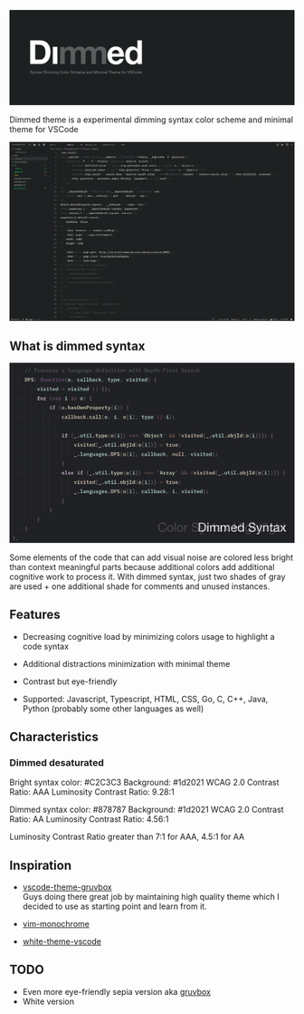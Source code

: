 ![Dimmed](images/dimmed-banner.png)

Dimmed theme is a experimental dimming syntax color scheme and minimal theme for VSCode

![dimmed-screenshot](images/dimmed-screenshot.png)

## What is dimmed syntax

![dimmed-animation](images/dimmed-animation.gif)

Some elements of the code that can add visual noise are colored less bright than context meaningful parts because additional colors add additional cognitive work to process it. With dimmed syntax, just two shades of gray are used + one additional shade for comments and unused instances.

## Features

* Decreasing cognitive load by minimizing colors usage to highlight a code syntax

* Additional distractions minimization with minimal theme

* Contrast but eye-friendly

* Supported: Javascript, Typescript, HTML, CSS, Go, C, C++, Java, Python (probably some other languages as well)

## Characteristics

### Dimmed desaturated

Bright syntax color: #C2C3C3
Background: #1d2021
WCAG 2.0 Contrast Ratio: AAA
Luminosity Contrast Ratio: 9.28:1

Dimmed syntax color: #878787
Background: #1d2021
WCAG 2.0 Contrast Ratio: AA
Luminosity Contrast Ratio: 4.56:1

Luminosity Contrast Ratio greater than 7:1 for AAA, 4.5:1 for AA

## Inspiration

* [vscode-theme-gruvbox](https://github.com/jdinhify/vscode-theme-gruvbox)\
 Guys doing there great job by maintaining high quality theme which I decided to use as starting point and learn from it.

* [vim-monochrome](https://github.com/fxn/vim-monochrome)

* [white-theme-vscode](https://github.com/arthurwhite/white-theme-vscode)

## TODO

* Even more eye-friendly sepia version aka [gruvbox](https://github.com/morhetz/gruvbox)
* White version

